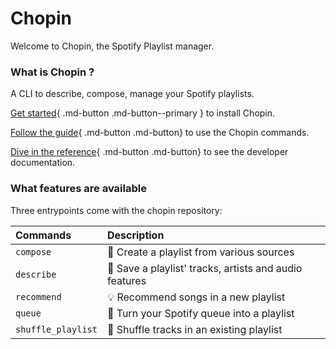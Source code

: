 # Chopin

Welcome to Chopin, the Spotify Playlist manager.

### What is Chopin ?

A CLI to describe, compose, manage your Spotify playlists.

[Get started](./getting_started.md){ .md-button .md-button--primary } to install Chopin.

[Follow the guide](guide/compose.md){ .md-button .md-button} to use the Chopin commands.

[Dive in the reference](reference/index.md){ .md-button .md-button} to see the developer documentation. 

### What features are available

Three entrypoints come with the chopin repository: 



| Commands    | Description                                            |
|:------------|:-------------------------------------------------------|
| `compose`   | 🤖 Create a playlist from various sources              |
| `describe`  | 📝 Save a playlist' tracks, artists and audio features |
| `recommend` | 💡 Recommend songs in a new playlist                   |
| `queue`     | 🔮 Turn your Spotify queue into a playlist             |
| `shuffle_playlist`   | 🔀 Shuffle tracks in an existing playlist              |


